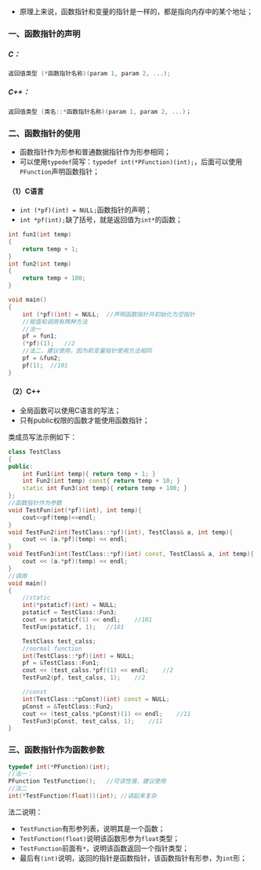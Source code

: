 - 原理上来说，函数指针和变量的指针是一样的，都是指向内存中的某个地址；

### 一、函数指针的声明

##### C：

```c
返回值类型 (*函数指针名称)(param 1, param 2, ...);
```

##### C++：

```c++
返回值类型 (类名::*函数指针名称)(param 1, param 2, ...)；
```

### 二、函数指针的使用

- 函数指针作为形参和普通数据指针作为形参相同；
- 可以使用`typedef`简写：`typedef int(*PFunction)(int);`，后面可以使用`PFunction`声明函数指针；

#### （1）C语言

- `int (*pf)(int) = NULL;`函数指针的声明；
- `int *pf(int);`缺了括号，就是返回值为`int*`的函数；

```c
int fun1(int temp)
{
    return temp + 1;
}
int fun2(int temp)
{
    return temp + 100;
}

void main()
{
    int (*pf)(int) = NULL;	//声明函数指针并初始化为空指针
	//赋值和调用有两种方法
    //法一
    pf = fun1;
    (*pf)(1);	//2
    //法二，建议使用，因为和变量指针使用方法相同
    pf = &fun2;
    pf(1);	//101
}
```

####  （2）C++

- 全局函数可以使用C语言的写法；
- 只有public权限的函数才能使用函数指针；

类成员写法示例如下：

```c++
class TestClass
{
public:
	int Fun1(int temp){	return temp + 1; }
	int Fun2(int temp) const{ return temp + 10; }
	static int Fun3(int temp){ return temp + 100; }
};
//函数指针作为参数
void TestFun(int(*pf)(int), int temp){
	cout<<pf(temp)<<endl;
}
void TestFun2(int(TestClass::*pf)(int), TestClass& a, int temp){
	cout << (a.*pf)(temp) << endl;
}
void TestFun3(int(TestClass::*pf)(int) const, TestClass& a, int temp){
	cout << (a.*pf)(temp) << endl;
}
//调用
void main()
{
    //static
    int(*pstaticf)(int) = NULL;
	pstaticf = TestClass::Fun3;
	cout << pstaticf(1) << endl;	//101
    TestFun(pstaticf, 1);	//101

	TestClass test_calss;
	//normal function
	int(TestClass::*pf)(int) = NULL;
	pf = &TestClass::Fun1;
	cout << (test_calss.*pf)(1) << endl;	//2
    TestFun2(pf, test_calss, 1);	//2

    //const
	int(TestClass::*pConst)(int) const = NULL;
	pConst = &TestClass::Fun2;
	cout << (test_calss.*pConst)(1) << endl;	//11
    TestFun3(pConst, test_calss, 1);	//11
}
```

### 三、函数指针作为函数参数

```c
typedef int(*PFunction)(int);
//法一：
PFunction TestFunction();	//可读性强，建议使用
//法二
int(*TestFunction(float))(int);	//读起来复杂
```

法二说明：

- `TestFunction`有形参列表，说明其是一个函数；
- `TestFunction(float)`说明该函数形参为`float`类型；
- `TestFunction`前面有`*`，说明该函数返回一个指针类型；
- 最后有`(int)`说明，返回的指针是函数指针，该函数指针有形参，为`int`形；